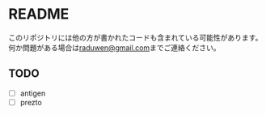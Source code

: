 README
======

このリポジトリには他の方が書かれたコードも含まれている可能性があります。
何か問題がある場合は<raduwen@gmail.com>までご連絡ください。

TODO
----

- [ ] antigen
- [ ] prezto
